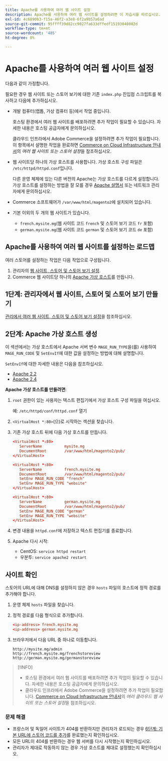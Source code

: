 ```yaml
---
title: Apache를 사용하여 여러 웹 사이트 설정
description: Apache를 사용하여 여러 웹 사이트를 설정하려면 이 자습서를 따르십시오.
exl-id: 4c6890b3-f15a-46f2-a3e8-6f2a9b57a6ad
source-git-commit: 95ffff39d82cc9027fa633dffedf15193040802d
workflow-type: tm+mt
source-wordcount: '485'
ht-degree: 0%

---
```


# Apache를 사용하여 여러 웹 사이트 설정

다음과 같이 가정합니다.

필요한 경우 웹 사이트 또는 스토어 보기에 대한 기존 `index.php` 진입점 스크립트를 복사하고 다음에 추가하십시오.

- 개발 컴퓨터(랩톱, 가상 컴퓨터 등)에서 작업 중입니다.

  호스팅 환경에서 여러 웹 사이트를 배포하려면 추가 작업이 필요할 수 있습니다. 자세한 내용은 호스팅 공급자에게 문의하십시오.

  클라우드 인프라에서 Adobe Commerce을 설정하려면 추가 작업이 필요합니다. 이 항목에서 설명한 작업을 완료하면 [Commerce on Cloud Infrastructure 안내서](https://experienceleague.adobe.com/docs/commerce-cloud-service/user-guide/configure-store/multiple-sites.html)의 _여러 웹 사이트 또는 스토어 설정_&#x200B;을 참조하십시오.

- 웹 사이트당 하나의 가상 호스트를 사용합니다. 가상 호스트 구성 파일은 `/etc/httpd/httpd.conf`입니다.

  다른 운영 체제에 있는 다른 버전의 Apache는 가상 호스트를 다르게 설정합니다. 가상 호스트를 설정하는 방법을 잘 모를 경우 [Apache 설명서](https://httpd.apache.org/docs/2.4/vhosts) 또는 네트워크 관리자에게 문의하십시오.

- Commerce 소프트웨어가 `/var/www/html/magento2`에 설치되어 있습니다.
- 기본 이외의 두 개의 웹 사이트가 있습니다.

   - `french.mysite.mg`(웹 사이트 코드 `french` 및 스토어 보기 코드 `fr` 포함)
   - `german.mysite.mg`(웹 사이트 코드 `german` 및 스토어 보기 코드 `de` 포함)

## Apache를 사용하여 여러 웹 사이트를 설정하는 로드맵

여러 스토어를 설정하는 작업은 다음 작업으로 구성됩니다.

1. 관리자의 [웹 사이트, 스토어 및 스토어 보기 설정](ms-admin.md).
1. Commerce 웹 사이트당 하나의 [Apache 가상 호스트](#step-2-create-apache-virtual-hosts)를 만듭니다.

## 1단계: 관리자에서 웹 사이트, 스토어 및 스토어 보기 만들기

[관리에서 여러 웹 사이트, 스토어 및 스토어 보기 설정](ms-admin.md)을 참조하십시오.

## 2단계: Apache 가상 호스트 생성

이 섹션에서는 가상 호스트에서 Apache 서버 변수 `MAGE_RUN_TYPE`을(를) 사용하여 `MAGE_RUN_CODE` 및 `SetEnvIf`에 대한 값을 설정하는 방법에 대해 설명합니다.

`SetEnvIf`에 대한 자세한 내용은 다음을 참조하십시오.

- [Apache 2.2](https://httpd.apache.org/docs/2.2/mod/mod_setenvif.html)
- [Apache 2.4](https://httpd.apache.org/docs/2.4/mod/mod_setenvif.html)

**Apache 가상 호스트를 만들려면**:

1. `root` 권한이 있는 사용자는 텍스트 편집기에서 가상 호스트 구성 파일을 여십시오.

   예: `/etc/httpd/conf/httpd.conf` 열기

1. `<VirtualHost *:80>`(으)로 시작하는 섹션을 찾습니다.
1. 기존 가상 호스트 뒤에 다음 가상 호스트를 만듭니다.

   ```conf
   <VirtualHost *:80>
      ServerName          mysite.mg
      DocumentRoot        /var/www/html/magento2/pub/
   </VirtualHost>
   
   <VirtualHost *:80>
      ServerName          french.mysite.mg
      DocumentRoot        /var/www/html/magento2/pub/
      SetEnv MAGE_RUN_CODE "french"
      SetEnv MAGE_RUN_TYPE "website"
   </VirtualHost>
   
   <VirtualHost *:80>
      ServerName          german.mysite.mg
      DocumentRoot        /var/www/html/magento2/pub/
      SetEnv MAGE_RUN_CODE "german"
      SetEnv MAGE_RUN_TYPE "website"
   </VirtualHost>
   ```

1. 변경 내용을 `httpd.conf`에 저장하고 텍스트 편집기를 종료합니다.
1. Apache 다시 시작:

   - CentOS: `service httpd restart`
   - 우분투: `service apache2 restart`

## 사이트 확인

스토어의 URL에 대해 DNS를 설정하지 않은 경우 `hosts` 파일의 호스트에 정적 경로를 추가해야 합니다.

1. 운영 체제 `hosts` 파일을 찾습니다.
1. 정적 경로를 다음 형식으로 추가합니다.

   ```conf
   <ip-address> french.mysite.mg
   <ip-address> german.mysite.mg
   ```

1. 브라우저에서 다음 URL 중 하나로 이동합니다.

   ```http
   http://mysite.mg/admin
   http://french.mysite.mg/frenchstoreview
   http://german.mysite.mg/germanstoreview
   ```

>[!INFO]
>
>- 호스팅 환경에서 여러 웹 사이트를 배포하려면 추가 작업이 필요할 수 있습니다. 자세한 내용은 호스팅 공급자에게 문의하십시오.
>- 클라우드 인프라에서 Adobe Commerce을 설정하려면 추가 작업이 필요합니다. [Commerce on Cloud Infrastructure 안내서](https://experienceleague.adobe.com/docs/commerce-cloud-service/user-guide/configure-store/multiple-sites.html)의 _여러 클라우드 웹 사이트 또는 스토어 설정_&#x200B;을 참조하십시오.

### 문제 해결

- 프랑스어 및 독일어 사이트가 404를 반환하지만 관리자가 로드되는 경우 [6단계: 기본 URL에 스토어 코드를 추가](ms-admin.md#step-6-add-the-store-code-to-the-base-url)를 완료했는지 확인하십시오.
- 모든 URL이 404를 반환하는 경우 웹 서버를 다시 시작했는지 확인하십시오.
- 관리자가 제대로 작동하지 않는 경우 가상 호스트를 제대로 설정했는지 확인하십시오.
